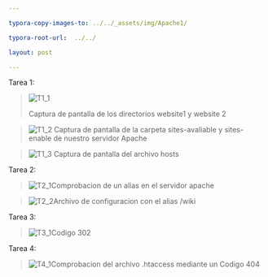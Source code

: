 ```yaml
---

typora-copy-images-to: ../../_assets/img/Apache1/

typora-root-url:  ../../

layout: post

---
```


Tarea 1:

> ![T1_1](/DEV-OPS/_assets/img/Apache1/T1_1.png)
> 
>
> Captura de pantalla de los directorios website1 y website 2




>![T1_2](/DEV-OPS/_assets/img/Apache1/T1_2.png)
> Captura de pantalla de la carpeta sites-avaliable y sites-enable de nuestro servidor Apache

> ![T1_3](/DEV-OPS/_assets/img/Apache1/T1_3.png)
>Captura de pantalla del archivo hosts

Tarea 2:



> ![T2_1](/DEV-OPS/_assets/img/Apache1/T2_1.png)Comprobacion de un alias en el servidor apache



> ![T2_2](/DEV-OPS/_assets/img/Apache1/T2_2.png)Archivo de configuracion con el alias /wiki



Tarea 3:

> ![T3_1](/DEV-OPS/_assets/img/Apache1/T3_1.png)Codigo 302



Tarea 4:

> ![T4_1](/DEV-OPS/_assets/img/Apache1/T4_1.png)Comprobacion del archivo .htaccess mediante un Codigo 404

